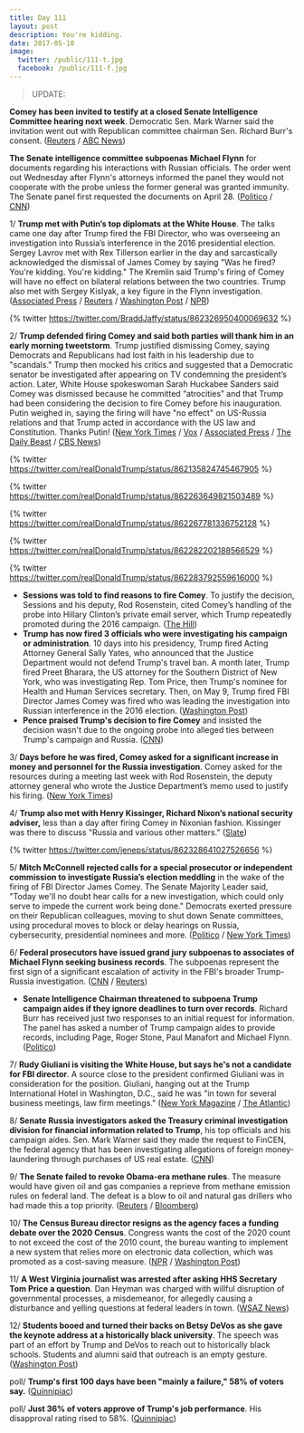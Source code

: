 ```yaml
---
title: Day 111
layout: post
description: You're kidding.
date: 2017-05-10
image:
  twitter: /public/111-t.jpg
  facebook: /public/111-f.jpg
---
```


> UPDATE:
>
**Comey has been invited to testify at a closed Senate Intelligence Committee hearing next week**. Democratic Sen. Mark Warner said the invitation went out with Republican committee chairman Sen. Richard Burr's consent. ([Reuters](http://www.reuters.com/article/us-usa-trump-comey-hearing-idUSKBN1862MX) / [ABC News](http://abcnews.go.com/Politics/comey-invited-testify-senate-intelligence-committee/story?id=47327754))
>
**The Senate intelligence committee subpoenas Michael Flynn** for documents regarding his interactions with Russian officials. The order went out Wednesday after Flynn's attorneys informed the panel they would not cooperate with the probe unless the former general was granted immunity. The Senate panel first requested the documents on April 28. ([Politico](http://www.politico.com/story/2017/05/10/senate-intelligence-committee-subpoenaes-flynn-238235) / [CNN](http://edition.cnn.com/2017/05/10/politics/flynn-subpoena/index.html))
>

1/ **Trump met with Putin’s top diplomats at the White House**. The talks came one day after Trump fired the FBI Director, who was overseeing an investigation into Russia’s interference in the 2016 presidential election. Sergey Lavrov met with Rex Tillerson earlier in the day and sarcastically acknowledged the dismissal of James Comey by saying "Was he fired? You're kidding. You're kidding." The Kremlin said Trump's firing of Comey will have no effect on bilateral relations between the two countries. Trump also met with Sergey Kislyak, a key figure in the Flynn investigation. ([Associated Press](https://apnews.com/190c006d277c48f7954e472282a2436b/Official:-Trump-may-meet-top-Russian-diplomat-in-White-House
) / [Reuters](http://www.reuters.com/article/us-usa-russia-idUSKBN1861V4) / [Washington Post](https://www.washingtonpost.com/world/national-security/trump-to-meet-top-russian-diplomat-at-the-white-house/2017/05/09/a32ccba6-3531-11e7-ab03-aa29f656f13e_story.html) / [NPR](http://www.npr.org/sections/thetwo-way/2017/05/10/527755991/trump-meets-with-russias-lavrov-at-the-white-house-today))

{% twitter https://twitter.com/BraddJaffy/status/862326950400069632 %}

2/ **Trump defended firing Comey and said both parties will thank him in an early morning tweetstorm**. Trump justified dismissing Comey, saying Democrats and Republicans had lost faith in his leadership due to "scandals." Trump then mocked his critics and suggested that a Democratic senator be investigated after appearing on TV condemning the president’s action. Later, White House spokeswoman Sarah Huckabee Sanders said Comey was dismissed because he committed “atrocities” and that Trump had been considering the decision to fire Comey before his inauguration. Putin weighed in, saying the firing will have "no effect" on US-Russia relations and that Trump acted in accordance with the US law and Constitution. Thanks Putin! ([New York Times](https://www.nytimes.com/2017/05/10/us/politics/trump-comey-firing.html) / [Vox](https://www.vox.com/2017/5/10/15608924/trump-comey-tweets-blumenthal) / [Associated Press](https://apnews.com/c2519278ddc84c7293b4842d51b7707a/Trump-defends-Comey-firing,-says-both-parties-will-thank-him) / [The Daily Beast](http://www.thedailybeast.com/cheats/2017/05/10/white-house-comey-committed-atrocities) / [CBS News](http://www.cbsnews.com/news/putin-reacts-to-comey-firing-we-have-nothing-to-do-with-that/))

{% twitter https://twitter.com/realDonaldTrump/status/862135824745467905 %}

{% twitter https://twitter.com/realDonaldTrump/status/862263649821503489 %}

{% twitter https://twitter.com/realDonaldTrump/status/862267781336752128 %}

{% twitter https://twitter.com/realDonaldTrump/status/862282202188566529 %}

{% twitter https://twitter.com/realDonaldTrump/status/862283792559616000 %}

* **Sessions was told to find reasons to fire Comey**. To justify the decision, Sessions and his deputy, Rod Rosenstein, cited Comey’s handling of the probe into Hillary Clinton’s private email server, which Trump repeatedly promoted during the 2016 campaign. ([The Hill](http://thehill.com/homenews/administration/332651-sessions-was-told-to-find-reasons-to-fire-comey-reports))
* **Trump has now fired 3 officials who were investigating his campaign or administration**. 10 days into his presidency, Trump fired Acting Attorney General Sally Yates, who announced that the Justice Department would not defend Trump's travel ban. A month later, Trump fired Preet Bharara, the US attorney for the Southern District of New York, who was investigating Rep. Tom Price, then Trump's nominee for Health and Human Services secretary. Then, on May 9, Trump fired FBI Director James Comey was fired who was leading the investigation into Russian interference in the 2016 election. ([Washington Post](https://www.washingtonpost.com/news/the-fix/wp/2017/05/10/trump-has-now-fired-3-officials-who-were-investigating-his-campaign-or-administration/))
* **Pence praised Trump's decision to fire Comey** and insisted the decision wasn't due to the ongoing probe into alleged ties between Trump's campaign and Russia. ([CNN](http://edition.cnn.com/2017/05/10/politics/mike-pence-james-comey/index.html))

3/ **Days before he was fired, Comey asked for a significant increase in money and personnel for the Russia  investigation**. Comey asked for the resources during a meeting last week with Rod Rosenstein, the deputy attorney general who wrote the Justice Department’s memo used to justify his firing. ([New York Times](https://www.nytimes.com/2017/05/10/us/politics/comey-russia-investigation-fbi.html))

4/ **Trump also met with Henry Kissinger, Richard Nixon’s national security adviser,** less than a day after firing Comey in Nixonian fashion. Kissinger was there to discuss "Russia and various other matters." ([Slate](http://www.slate.com/blogs/the_slatest/2017/05/10/henry_kissinger_in_oval_office_reporters_say.html))

{% twitter https://twitter.com/jeneps/status/862328641027526656 %}

5/ **Mitch McConnell rejected calls for a special prosecutor or independent commission to investigate Russia’s election meddling** in the wake of the firing of FBI Director James Comey. The Senate Majority Leader said, "Today we'll no doubt hear calls for a new investigation, which could only serve to impede the current work being done." Democrats exerted pressure on their Republican colleagues, moving to shut down Senate committees, using procedural moves to block or delay hearings on Russia, cybersecurity, presidential nominees and more. ([Politico](http://www.politico.com/story/2017/05/10/mcconnell-rejects-call-for-special-prosecutor-238206) / [New York Times](https://www.nytimes.com/2017/05/10/us/politics/comey-trump-mcconnell-schumer.html))

6/ **Federal prosecutors have issued grand jury subpoenas to associates of Michael Flynn seeking business records**. The subpoenas represent the first sign of a significant escalation of activity in the FBI's broader Trump-Russia investigation. ([CNN](http://www.cnn.com/2017/05/09/politics/grand-jury-fbi-russia/index.html) / [Reuters](http://www.reuters.com/article/us-usa-trump-flynn-idUSKBN18607N))

* **Senate Intelligence Chairman threatened to subpoena Trump campaign aides if they ignore deadlines to turn over records**. Richard Burr has received just two responses to an initial request for information. The panel has asked a number of Trump campaign aides to provide records, including Page, Roger Stone, Paul Manafort and Michael Flynn. ([Politico](http://www.politico.com/story/2017/05/09/richard-burr-subpoenas-trump-238173))

7/ **Rudy Giuliani is visiting the White House, but says he's not a candidate for FBI director**. A source close to the president confirmed Giuliani was in consideration for the position. Giuliani, hanging out at the Trump International Hotel  in Washington, D.C., said he was "in town for several business meetings, law firm meetings." ([New York Magazine](http://nymag.com/daily/intelligencer/2017/05/giuliani-white-house-comey-fbi-director.html) / [The Atlantic](https://www.theatlantic.com/politics/archive/2017/05/giuliani-im-not-a-candidate-for-fbi-director/526074/))

8/ **Senate Russia investigators asked the Treasury criminal investigation division for financial information related to Trump**, his top officials and his campaign aides. Sen. Mark Warner said they made the request to FinCEN, the federal agency that has been investigating allegations of foreign money-laundering through purchases of US real estate. ([CNN](http://www.cnn.com/2017/05/09/politics/senate-russia-investigation-donald-trump/index.html))

9/ **The Senate failed to revoke Obama-era methane rules**. The measure would have given oil and gas companies a reprieve from methane emission rules on federal land. The defeat is a blow to oil and natural gas drillers who had made this a top priority. ([Reuters](http://www.reuters.com/article/us-usa-congress-idUSKBN18620F) / [Bloomberg](https://www.bloomberg.com/news/articles/2017-05-10/senate-fails-to-advance-methane-rule-repeal-as-democrats-unite))

10/ **The Census Bureau director resigns as the agency faces a funding debate over the 2020 Census**. Congress wants the cost of the 2020 count to not exceed the cost of the 2010 count, the bureau wanting to implement a new system that relies more on electronic data collection, which was promoted as a cost-saving measure. ([NPR](http://www.npr.org/sections/thetwo-way/2017/05/10/527726718/census-bureau-director-resigns-as-agency-faces-funding-debate) / [Washington Post](https://www.washingtonpost.com/local/social-issues/us-census-director-resigns-amid-turmoil-over-funding-of-2020-count/2017/05/09/8f8657c6-34ea-11e7-b412-62beef8121f7_story.html))

11/ **A West Virginia journalist was arrested after asking HHS Secretary Tom Price a question**. Dan Heyman was charged with willful disruption of governmental processes, a misdemeanor, for allegedly causing a disturbance and yelling questions at federal leaders in town. ([WSAZ News](http://www.wsaz.com/content/news/Journalist-arrested-at-WVa-Capitol-during-visit-from-Conway-and-Price-421818203.html))

12/ **Students booed and turned their backs on Betsy DeVos as she gave the keynote address at a historically black university**. The speech was part of an effort by Trump and DeVos to reach out to historically black schools. Students and alumni said that outreach is an empty gesture. ([Washington Post](https://www.washingtonpost.com/news/grade-point/wp/2017/05/10/alumni-others-deliver-petitions-demanding-historically-black-university-drop-betsy-devos-as-commencement-speaker/))

poll/ **Trump's first 100 days have been "mainly a failure," 58% of voters say.** ([Quinnipiac](https://poll.qu.edu/national/release-detail?ReleaseID=2456))

poll/ **Just 36% of voters approve of Trump's job performance**. His disapproval rating rised to 58%. ([Quinnipiac](https://poll.qu.edu/national/release-detail?ReleaseID=2456))
